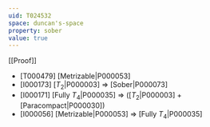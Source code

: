 ```yaml
---
uid: T024532
space: duncan's-space
property: sober
value: true
---
```

[[Proof]]

* [T000479] [Metrizable|P000053]
* [I000173] [$T_2$|P000003] => [Sober|P000073]
* [I000171] [Fully $T_4$|P000035] => ([$T_2$|P000003] + [Paracompact|P000030])
* [I000056] [Metrizable|P000053] => [Fully $T_4$|P000035]

